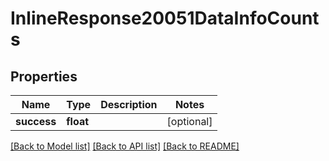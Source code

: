 # InlineResponse20051DataInfoCounts

## Properties
Name | Type | Description | Notes
------------ | ------------- | ------------- | -------------
**success** | **float** |  | [optional] 

[[Back to Model list]](../README.md#documentation-for-models) [[Back to API list]](../README.md#documentation-for-api-endpoints) [[Back to README]](../README.md)

